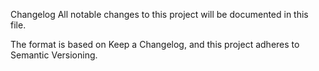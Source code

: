 Changelog All notable changes to this project will be documented in this file.

The format is based on Keep a Changelog, and this project adheres to Semantic Versioning.